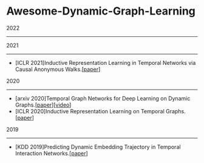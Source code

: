 # Awesome-Dynamic-Graph-Learning


2022

---


2021

----

* [ICLR 2021]Inductive Representation Learning in Temporal Networks via Causal Anonymous Walks.[[paper](https://arxiv.org/abs/2101.05974)]


2020

----

* [arxiv 2020]Temporal Graph Networks for Deep Learning on Dynamic Graphs.[[paper](https://arxiv.org/abs/2006.10637)][[video](https://www.youtube.com/watch?v=xzcYyIiFXcY)]
* [ICLR 2020]Inductive Representation Learning on Temporal Graphs.[[paper](https://arxiv.org/abs/2002.07962)]


2019

----

* [KDD 2019]Predicting Dynamic Embedding Trajectory in Temporal Interaction Networks.[[paper](https://arxiv.org/abs/1908.01207)]
